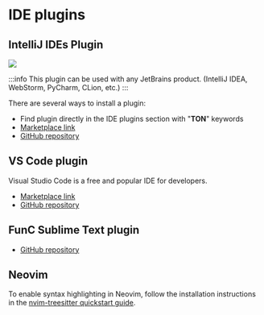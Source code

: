 # IDE plugins

## IntelliJ IDEs Plugin

![](/img/docs/ton-jetbrains-plugin.png)

:::info
This plugin can be used with any JetBrains product.
(IntelliJ IDEA, WebStorm, PyCharm, CLion, etc.)
:::

There are several ways to install a plugin:
- Find plugin directly in the IDE plugins section with "**TON**" keywords
- [Marketplace link](https://plugins.jetbrains.com/plugin/23382-ton)
- [GitHub repository](https://github.com/ton-blockchain/intellij-ton)

## VS Code plugin

Visual Studio Code is a free and popular IDE for developers.

- [Marketplace link](https://marketplace.visualstudio.com/items?itemName=tonwhales.func-vscode)
- [GitHub repository](https://github.com/ton-foundation/vscode-func)

## FunC Sublime Text plugin

- [GitHub repository](https://github.com/savva425/func_plugin_sublimetext3)

## Neovim

To enable syntax highlighting in Neovim, follow the installation instructions in the [nvim-treesitter quickstart guide](https://github.com/nvim-treesitter/nvim-treesitter#quickstart).

